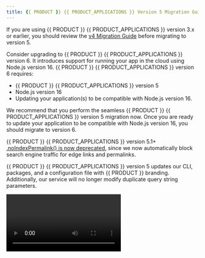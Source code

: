 ```yaml
---
title: {{ PRODUCT }} {{ PRODUCT_APPLICATIONS }} Version 5 Migration Guide 
---
```


<Callout type="important">

  If you are using {{ PRODUCT }} {{ PRODUCT_APPLICATIONS }} version 3.x or earlier, you should review the [v4 Migration Guide](/guides/upgrading/layer0_migration) before migrating to version 5.

</Callout>

<Callout type="tip">

  Consider upgrading to {{ PRODUCT }} {{ PRODUCT_APPLICATIONS }} version 6. It introduces support for running your app in the cloud using Node.js version 16. {{ PRODUCT }} {{ PRODUCT_APPLICATIONS }} version 6 requires:
  *   {{ PRODUCT }} {{ PRODUCT_APPLICATIONS }} version 5
  *   Node.js version 16
  *   Updating your application(s) to be compatible with Node.js version 16. 

We recommend that you perform the seamless {{ PRODUCT }} {{ PRODUCT_APPLICATIONS }} version 5 migration now. Once you are ready to update your application to be compatible with Node.js version 16, you should migrate to version 6.

</Callout>

<Callout type="info">

  {{ PRODUCT }} {{ PRODUCT_APPLICATIONS }} version 5.1+ [.noIndexPermalink() is now deprecated](#permalink-indexing), since we now automatically block search engine traffic for edge links and permalinks. 

</Callout>

{{ PRODUCT }} {{ PRODUCT_APPLICATIONS }} version 5 updates our CLI, packages, and a configuration file with {{ PRODUCT }} branding. Additionally, our service will no longer modify duplicate query string parameters.

<Video src="https://youtu.be/hn20Aghn9Nc" />

Migrate from version 4.x to 5 through the following steps:

1.  [Upgrade the {{ PRODUCT }} CLI.](#upgrade-the-cli)
2.  [Rename layer0.config.js.](#rename-layer0configjs)
3.  [Rename {{ PRODUCT }} packages.](#rename-packages)
4.  [Install dependencies.](#install-dependencies)
5.  [Update scripts that reference the {{ PRODUCT }} CLI.](#update-scripts-that-reference-the-cli)
6.  [Ignore {{ PRODUCT }} Build Artifacts](#ignore-build-artifacts)
(#optional-review-your-code-for-duplicate-query-string-parameters)
7.  [GraphQL Caching End-of-Life](#graphql-caching-eol)
8.  [Optional: Review your code for duplicate query string parameters.](#optional-review-your-code-for-duplicate-query-string-parameters)
9.  [Optional: Permalink Indexing](#permalink-indexing)

## Step 1: Upgrade the {{ PRODUCT }} CLI {/*upgrade-the-cli*/}
 
We have renamed the {{ PRODUCT }} CLI from `0 | layer0` to `{{ CLI_NAME }} | {{ FULL_CLI_NAME }}`. Install the latest version of our CLI.

<Callout type="info">

  By default, {{ PRODUCT }} CLI v5.1.0+ collects usage and error reporting information to help improve our products. However, it omits personally identifiable information. [Learn how to opt-out](/guides/develop/cli#disable-analytics).

</Callout>

**npm:**

```bash
npm install -g @edgio/cli@^5.0.0
```

**yarn:**

```bash
yarn global add @edgio/cli@^5.0.0
```

## Step 2: Rename layer0.config.js {/*rename-layer0configjs*/}

For each site, rename `layer0.config.js` to `edgio.config.js`. 

<Callout type="important">

  {{ PRODUCT }} {{ PRODUCT_APPLICATIONS }} version 5.x ignores the `layer0.config.js` configuration file.

</Callout>

## Step 3: Rename {{ PRODUCT }} Packages {/*rename-packages*/}

For each site, rename all references to {{ PRODUCT }} packages from `@layer0` to `{{ PACKAGE_NAME }}`.

-   **package.json:** In addition to renaming the {{ PRODUCT }} packages, you should also set their version to `^5.0.0`.

    For example, the following excerpt from a `package.json` file references several `@layer0` packages:

    ```
    ...
      "dependencies": {
        "@layer0/rum": "4.18.1",
      },          
      "devDependencies": {
        "@layer0/cli": "4.18.1",
        "@layer0/core": "4.18.1",
        "@layer0/devtools": "4.18.1",
    ...
    ```
       
    You should update all of these references as shown below.

    ```
    ...  
      "dependencies": {
        "{{ PACKAGE_NAME }}/rum": "^5.0.0",
      },          
      "devDependencies": {
        "{{ PACKAGE_NAME }}/cli": "^5.0.0",
        "{{ PACKAGE_NAME }}/core": "^5.0.0",
        "{{ PACKAGE_NAME }}/devtools": "^5.0.0",
    ...
    ```

<Callout type="important">

  There may be additional `@layer0/*` dependencies listed in your site's `package.json` file that are not listed above. They too should be updated to `{{ PACKAGE_NAME }}/*`. There should be no remaining `@layer0/*` references in the file.

</Callout>

-   **Import Statements:** Rename {{ PRODUCT }} packages within each `import` statement from `@layer0` to `{{ PACKAGE_NAME }}`. You can find these `import` statements within various files, such as `routes.ts`, `sw/service-worker.js`, and your Next and Nuxt configuration files.

    For example, the following excerpt from a `routes.ts` file imports various `@layer0` packages:

    ```
    import {isProductionBuild} from '@layer0/core/environment';
    import {Router, CustomCacheKey} from '@layer0/core/router';
    import {nextRoutes} from '@layer0/next';
    ...
    ```

    You should update all of these `import` statements as shown below.

    ```
    import {isProductionBuild} from '{{ PACKAGE_NAME }}/core/environment';
    import {Router, CustomCacheKey} from '{{ PACKAGE_NAME }}/core/router';
    import {nextRoutes} from '{{ PACKAGE_NAME }}/next';
    ...
    ```
-   **Next app:** Rename all {{ PRODUCT }} references within your `next.config.js` from `@layer0` to `{{ PACKAGE_NAME }}`.

    For example, the following excerpt from a `next.config.js` file contains several `@layer0` references:

    ```
    const { withServiceWorker } = require('@layer0/next/sw')
    const withLayer0 = require('@layer0/next/withLayer0')
    module.exports = withLayer0(
    ...
    ```

    You should update all of these references as shown below.
    ```
    const { withServiceWorker } = require('@edgio/next/sw')
    const withEdgio = require('@edgio/next/withEdgio')
    module.exports = withEdgio(
    ...
    ```

## Step 4: Install Dependencies {/*install-dependencies*/}

Install the dependencies defined in the previous step. 

**npm:**

```bash
npm install
```

**yarn:**

```bash
yarn install
```

<Callout type="important">

  This should generate an updated dependency tree in your `package-lock.json` or `yarn.lock` file. Be sure to commit these changes.

</Callout>

## Step 5: Update Scripts that Reference the {{ PRODUCT }} CLI {/*update-scripts-that-reference-the-cli*/}

Update all references to the {{ PRODUCT }} CLI within your `package.json` scripts from `0 | layer0` to either `{{ CLI_NAME }}` or `{{ FULL_CLI_NAME }}`.

## Step 6: Ignore {{ PRODUCT }} Build Artifacts {/*ignore-build-artifacts*/}

To exclude build artifacts from being tracked in version control, update your `.gitignore` file with the following:

```bash filename=".gitignore"
...
# Edgio generated build directory
.edgio
```

## Step 7: GraphQL Caching End-of-Life {/*graphql-caching-eol*/}

{{ PRODUCT }} has ended support for caching of GraphQL operations in version 5. If your {{ PRODUCT }} router ({{ ROUTES_FILE }}) contains usage of `.graphqlOperation(...)`, you should remove it. Otherwise, your application will fail to build.

## Step 8 (Optional): Review Your Code for Duplicate Query String Parameters {/*optional-review-your-code-for-duplicate-query-string-parameters*/}

{{ PRODUCT }} {{ PRODUCT_APPLICATIONS }} version 5 will no longer modify the request's query string when it detects a duplicate query string parameter.

For example, we will examine how both versions of {{ PRODUCT }} handle the following request:

`https://sports.example.com/index.html?id=123&type=Sports&type=Basketball`

{{ PRODUCT }} {{ PRODUCT_APPLICATIONS }} version 4 will modify the duplicate query string parameters as shown below.

`https://sports.example.com/index.html?id=123&type=Sports%5B0%5D&type%5B1%5D=Basketball`

{{ PRODUCT }} {{ PRODUCT_APPLICATIONS }} version 5, on the other hand, will not modify the query string as shown below.

`https://sports.example.com/index.html?id=123&type=Sports&type=Basketball`

Review your code to see whether it generates duplicate query string parameters. If it does, update it to handle multiple query string parameters with the same name.

## Step 9: (Optional) Permalink Indexing {/*permalink-indexing*/}

By default, {{ PRODUCT }} {{ PRODUCT_APPLICATIONS }} version 5.1+ automatically blocks search engine traffic for edge links and permalinks. As a result, the `.noIndexPermalink()` router function serves no purpose and it has been deprecated. We recommend that you remove this function from your {{ ROUTES_FILE }} file. 

Override this behavior and allow search engines to index all permalinks by adding the following route to `routes.js`:

```js
new Router({ indexPermalink: true })
```

## Migration Complete {/*migration-complete*/}

Congratulations on successfully migrating {{ PRODUCT }} to version 5! Once you are ready to make your application compatible with Node.js version 16, you should migrate to [{{ PRODUCT }} {{ PRODUCT_APPLICATIONS }} version 6](/guides/upgrading/v6_migration).
